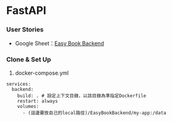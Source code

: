 # FastAPI
### User Stories
* Google Sheet：[Easy Book Backend](https://docs.google.com/spreadsheets/d/1HTl5BOC7ZXuf7exj2tgmnfYX3fG0ITDtNtZGPZHH7Ic/edit?usp=share_link)

### Clone & Set Up
1. docker-compose.yml
```docker
services:
  backend:
    build: . # 設定上下文目錄，以該目錄為準指定Dockerfile
    restart: always
    volumes:
      - (這邊要放自己的local路徑)/EasyBookBackend/my-app:/data
```
